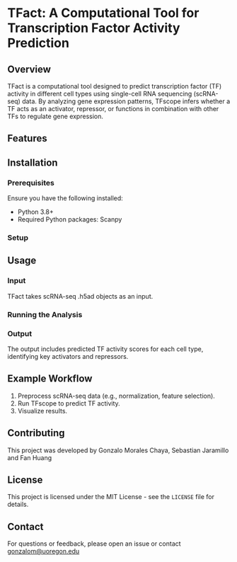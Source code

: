 # TFact: A Computational Tool for Transcription Factor Activity Prediction

## Overview

TFact is a computational tool designed to predict transcription factor (TF) activity in different cell types using single-cell RNA sequencing (scRNA-seq) data. By analyzing gene expression patterns, TFscope infers whether a TF acts as an activator, repressor, or functions in combination with other TFs to regulate gene expression.

## Features

## Installation

### Prerequisites

Ensure you have the following installed:

- Python 3.8+
- Required Python packages: Scanpy

### Setup


## Usage

### Input

TFact takes scRNA-seq .h5ad objects as an input.

### Running the Analysis

### Output

The output includes predicted TF activity scores for each cell type, identifying key activators and repressors.

## Example Workflow

1. Preprocess scRNA-seq data (e.g., normalization, feature selection).
2. Run TFscope to predict TF activity.
3. Visualize results.

## Contributing

This project was developed by Gonzalo Morales Chaya, Sebastian Jaramillo and Fan Huang

## License

This project is licensed under the MIT License - see the `LICENSE` file for details.

## Contact

For questions or feedback, please open an issue or contact gonzalom@uoregon.edu
